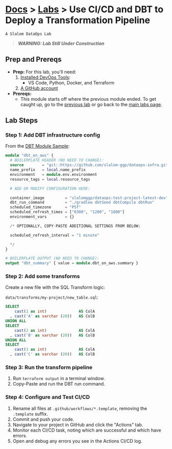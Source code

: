 # [Docs](../README.md) > [Labs](./index.md) > **Use CI/CD and DBT to Deploy a Transformation Pipeline**

`A Slalom DataOps Lab`

> _**WARNING: Lab Still Under Construction**_

## Prep and Prereqs

* **Prep:** For this lab, you'll need:
  1. [Installed DevOps Tools](../setup.html):
     * VS Code, Python, Docker, and Terraform
  2. [A GitHub account](./intro.md)
* **Prereqs:**
  * This module starts off where the previous module ended. To get caught up, go to the
    [previous lab](rds-database.md) or go back to the [main labs page](./index.md).

## Lab Steps

### Step 1: Add DBT infrastructure config

From the [DBT Module Sample](https://github.com/slalom-ggp/dataops-infra/blob/master/samples/dbt-and-singer-on-aws/03_data-build-tool.tf):

```tf
module "dbt_on_aws" {
  # BOILERPLATE HEADER (NO NEED TO CHANGE):
  source        = "git::https://github.com/slalom-ggp/dataops-infra.git//catalog/aws/dbt?ref=master"
  name_prefix   = local.name_prefix
  environment   = module.env.environment
  resource_tags = local.resource_tags

  # ADD OR MODIFY CONFIGURATION HERE:

  container_image         = "slalomggp/dataops:test-project-latest-dev"
  dbt_run_command         = "./gradlew dbtSeed dbtCompile dbtRun"
  scheduled_timezone      = "PST"
  scheduled_refresh_times = ["0300", "1200", "1800"]
  environment_vars        = {}

  /* OPTIONALLY, COPY-PASTE ADDITIONAL SETTINGS FROM BELOW:

  scheduled_refresh_interval = "1 minute"

  */
}

# BOILERPLATE OUTPUT (NO NEED TO CHANGE):
output "dbt_summary" { value = module.dbt_on_aws.summary }
```

### Step 2: Add some transforms

Create a new file with the SQL Transform logic:

`data/transforms/my-project/new_table.sql`:

```sql
SELECT
    cast(1 as int)              AS ColA
  , cast('A' as varchar (20))   AS ColB
UNION ALL
SELECT
    cast(2 as int)              AS ColA
  , cast('B' as varchar (20))   AS ColB
UNION ALL
SELECT
    cast(3 as int)              AS ColA
  , cast('C' as varchar (20))   AS ColB
```

### Step 3: Run the transform pipeline

1. Run `terraform output` in a terminal window.
2. Copy-Paste and run the DBT run command.

### Step 4: Configure and Test CI/CD

1. Rename all files at `.github/workflows/*.template`, removing the `.template` suffix.
2. Commit and push your code.
3. Navigate to your project in GitHub and click the "Actions" tab.
4. Monitor each CI/CD task, noting which are successful and which have errors.
5. Open and debug any errors you see in the Actions CI/CD log.
